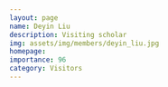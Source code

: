 ```yaml
---
layout: page
name: Deyin Liu
description: Visiting scholar
img: assets/img/members/deyin_liu.jpg
homepage: 
importance: 96
category: Visitors
---
```

